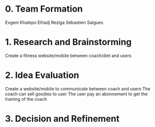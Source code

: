 # 0. Team Formation
Evgeni Khalepo
Elhadj Reziga
Sébastien Salgues

# 1. Research and Brainstorming
Create a fitness website/mobile between coach/diet and users

# 2. Idea Evaluation
Create a website/mobile to communicate between coach and users
The coach can sell goodies to user
The user pay an abonnement to get the training of the coach

# 3. Decision and Refinement
